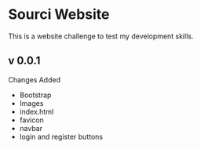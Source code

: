 Sourci Website
==============

This is a website challenge to test my development skills.

v 0.0.1
-------

Changes Added
- Bootstrap
- Images
- index.html
- favicon
- navbar
- login and register buttons
